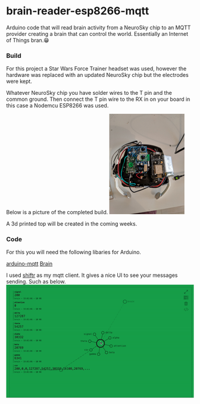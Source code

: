 # brain-reader-esp8266-mqtt
Arduino code that will read brain activity from a NeuroSky chip to an MQTT provider creating a brain that can control the world. Essentially an Internet of Things bran.:grin:

### Build
For this project a Star Wars Force Trainer headset was used, however the hardware was replaced with an updated NeuroSky chip but the electrodes were kept.

Whatever NeuroSky chip you have solder wires to the T pin and the common ground. 
Then connect the T pin wire to the RX in on your board in this case a Nodemcu ESP8266 was used.

Below is a picture of the completed build.
<img src="docs/completed.jpg" width="40%">

A 3d printed top will be created in the coming weeks.

### Code
For this you will need the following libaries for Arduino.

[arduino-mqtt](https://github.com/256dpi/arduino-mqtt)
[Brain](https://github.com/kitschpatrol/Brain)

I used [shiftr](https://shiftr.io/) as my mqtt client. It gives a nice UI to see your messages sending.
Such as below.
![shiftr](docs/shiftr.gif)





